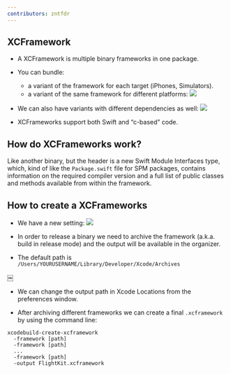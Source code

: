 ```yaml
---
contributors: zntfdr
---
```


## XCFramework

- A XCFramework is multiple binary frameworks in one package.

- You can bundle: 
  - a variant of the framework for each target (iPhones, Simulators).
  - a variant of the same framework for different platforms:
  ![][platformImage]

- We can also have variants with different dependencies as well:
![][depImage]

- XCFrameworks support both Swift and “c-based” code.

## How do XCFrameworks work?

Like another binary, but the header is a new Swift Module Interfaces type, which, kind of like the `Package.swift` file for SPM packages, contains information on the required compiler version and a full list of public classes and methods available from within the framework.

## How to create a XCFrameworks

- We have a new setting:
![][buildImage]

- In order to release a binary we need to archive the framework (a.k.a. build in release mode) and the output will be available in the organizer.

- The default path is `/Users/YOURUSERNAME/Library/Developer/Xcode/Archives`

￼
- We can change the output path in Xcode Locations from the preferences window.

- After archiving different frameworks we can create a final `.xcframework` by using the command line:

```shell
xcodebuild-create-xcframework 
  -framework [path] 
  -framework [path] 
  ...
  -framework [path] 
  -output FlightKit.xcframework 
```

[platformImage]: ../../../images/notes/wwdc19/416/platform.png
[depImage]: ../../../images/notes/wwdc19/416/dep.png
[buildImage]: ../../../images/notes/wwdc19/416/build.png